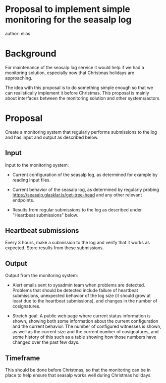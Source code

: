 # Proposal to implement simple monitoring for the seasalp log

author: elias

# Background

For maintenance of the seasalp log service it would help if we had a
monitoring solution, especially now that Christmas holidays are
approaching.

The idea with this proposal is to do something simple enough so that
we can realistically implement it before Christmas. This proposal is
mainly about interfaces between the monitoring solution and other
systems/actors.

# Proposal

Create a monitoring system that regularly performs submissions to the
log and has input and output as described below.

## Input

Input to the monitoring system:

- Current configuration of the seasalp log, as determined for example
  by reading input files.

- Current behavior of the seasalp log, as determined by regularly
  probing https://seasalp.glasklar.is/get-tree-head and any other
  relevant endpoints.

- Results from regular submissions to the log as described under
  "Heartbeat submissions" below.

## Heartbeat submissions

Every 3 hours, make a submission to the log and verify that it works
as expected. Store results from these submissions.

## Output

Output from the monitoring system:

- Alert emails sent to sysadmin team when problems are
  detected. Problems that should be detected include failure of
  heartbeat submissions, unexpected behavior of the log size (it
  should grow at least due to the heartbeat submissions), and changes
  in the number of cosignatures.

- Stretch goal: A public web page where current status information is shown, showing
  both some information about the current configuration and the
  current behavior. The number of configured witnesses is shown, as
  well as the current size and the current number of cosignatures, and
  some history of this such as a table showing how those numbers have
  changed over the past few days.

## Timeframe

This should be done before Christmas, so that the monitoring can be in
place to help ensure that seasalp works well during Christmas holidays.
